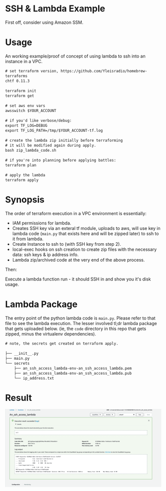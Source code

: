 # SSH & Lambda Example

First off, consider using Amazon SSM.

# Usage

An working example/proof of concept of using lambda to ssh into an instance in a VPC.

```
# set terraform version, https://github.com/Yleisradio/homebrew-terraforms
chtf 0.11.3

terraform init
terraform get

# set aws env vars
awsswitch $YOUR_ACCOUNT

# if you'd like verbose/debug:
export TF_LOG=DEBUG
export TF_LOG_PATH=/tmp/$YOUR_ACCOUNT-tf.log

# create the lambda zip initially before terraforming
# it will be modified again during apply.
bash zip_lambda_code.sh

# if you're into planning before applying battles:
terraform plan

# apply the lambda
terraform apply
```

# Synopsis

The order of terraform execution in a VPC environment is essentially:

- IAM permissions for lambda.
- Creates SSH key via an exteral tf module, uploads to aws, will use key in lambda code (`main.py` that exists here and will be zipped later) to ssh to it from lambda.
- Create Instance to ssh to (with SSH key from step 2).
- local-exec hooks on ssh creation to create zip files with the necessary data: ssh keys & ip address info.
- Lambda zip/archived code at the very end of the above process.

Then:

Execute a lambda function run - it should SSH in and show you it's disk usage.

# Lambda Package

The entry point of the python lambda code is `main.py`. Please refer to that file to see the lambda execution. The lesser involved tl;dr lambda package that gets uploaded below. (ie, the `code` directory in this repo that gets zipped, minus the virtualenv dependencies).

```
# note, the secrets get created on terraform apply.

├── __init__.py
├── main.py
└── secrets
    ├── an_ssh_access_lambda-env-an_ssh_access_lambda.pem
    ├── an_ssh_access_lambda-env-an_ssh_access_lambda.pub
    └── ip_address.txt

```

# Result

![df-output](images/works.png?raw=true "df-output")

